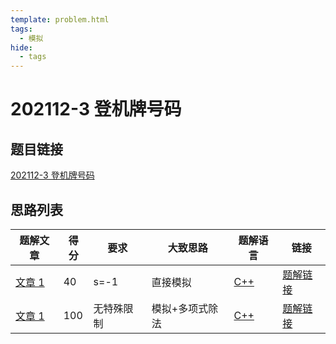```yaml
---
template: problem.html
tags:
  - 模拟
hide:
  - tags
---
```

# 202112-3 登机牌号码

## 题目链接

[202112-3 登机牌号码](http://118.190.20.162/view.page?gpid=T136)

## 思路列表

<table id="idea_list" class="display nowrap" style="width:100%">
  <thead>
  <tr>
    <th>题解文章</th>
    <th>得分</th>
    <th>要求</th>
    <th>大致思路</th>
    <th>题解语言</th>
    <th>链接</th>
  </tr>
  </thead>
  <tbody>
    <tr>
      <td><a href="1">文章 1</a></td>
      <td>40</td>
      <td>s=-1</th>
      <td>直接模拟</td>
      <td><a href="1#code1">C++</a></td>
      <td><a href="1#40">题解链接</a></td>
    </tr>
    <tr>
      <td><a href="1">文章 1</a></td>
      <td>100</td>
      <td>无特殊限制</th>
      <td>模拟+多项式除法</td>
      <td><a href="1#code2">C++</a></td>
      <td><a href="1#100">题解链接</a></td>
    </tr>
  </tbody>
</table>